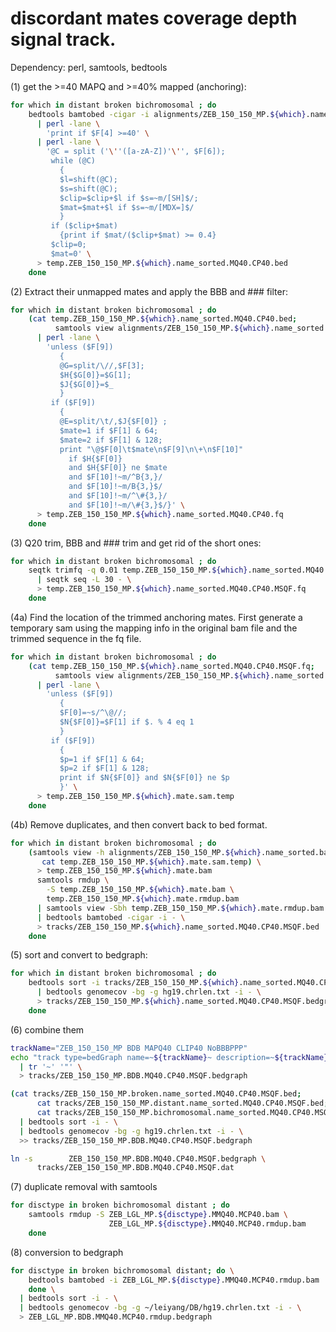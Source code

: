 # discordant mates coverage depth signal track.

Dependency: perl, samtools, bedtools

(1) get the >=40 MAPQ and >=40% mapped (anchoring):

```bash  
for which in distant broken bichromosomal ; do
    bedtools bamtobed -cigar -i alignments/ZEB_150_150_MP.${which}.name_sorted.bam \
      | perl -lane \
        'print if $F[4] >=40' \
      | perl -lane \
        '@C = split ('\''([a-zA-Z])'\'', $F[6]);
         while (@C)
           {
           $l=shift(@C);
           $s=shift(@C);
           $clip=$clip+$l if $s=~m/[SH]$/;
           $mat=$mat+$l if $s=~m/[MDX=]$/
           }
         if ($clip+$mat)
           {print if $mat/($clip+$mat) >= 0.4}
         $clip=0;
         $mat=0' \
      > temp.ZEB_150_150_MP.${which}.name_sorted.MQ40.CP40.bed
    done
```

(2) Extract their unmapped mates and apply the BBB and ### filter:

```bash  
for which in distant broken bichromosomal ; do
    (cat temp.ZEB_150_150_MP.${which}.name_sorted.MQ40.CP40.bed;
          samtools view alignments/ZEB_150_150_MP.${which}.name_sorted.bam) \
      | perl -lane \
        'unless ($F[9])
           {
           @G=split/\//,$F[3];
           $H{$G[0]}=$G[1];
           $J{$G[0]}=$_
           }
         if ($F[9])
           {
           @E=split/\t/,$J{$F[0]} ;
           $mate=1 if $F[1] & 64;
           $mate=2 if $F[1] & 128;
           print "\@$F[0]\t$mate\n$F[9]\n\+\n$F[10]"
             if $H{$F[0]}
             and $H{$F[0]} ne $mate
             and $F[10]!~m/^B{3,}/
             and $F[10]!~m/B{3,}$/
             and $F[10]!~m/^\#{3,}/
             and $F[10]!~m/\#{3,}$/}' \
      > temp.ZEB_150_150_MP.${which}.name_sorted.MQ40.CP40.fq
    done
```

(3) Q20 trim, BBB and ### trim and get rid of the short ones:

```bash  
for which in distant broken bichromosomal ; do
    seqtk trimfq -q 0.01 temp.ZEB_150_150_MP.${which}.name_sorted.MQ40.CP40.fq \
      | seqtk seq -L 30 - \
      > temp.ZEB_150_150_MP.${which}.name_sorted.MQ40.CP40.MSQF.fq
    done
```

(4a) Find the location of the trimmed anchoring mates. First generate a
temporary sam using the mapping info in the original bam file and the trimmed
sequence in the fq file.

```bash  
for which in distant broken bichromosomal ; do
    (cat temp.ZEB_150_150_MP.${which}.name_sorted.MQ40.CP40.MSQF.fq;
          samtools view alignments/ZEB_150_150_MP.${which}.name_sorted.bam) \
      | perl -lane \
        'unless ($F[9])
           {
           $F[0]=~s/^\@//;
           $N{$F[0]}=$F[1] if $. % 4 eq 1
           }
         if ($F[9])
           {
           $p=1 if $F[1] & 64;
           $p=2 if $F[1] & 128;
           print if $N{$F[0]} and $N{$F[0]} ne $p
           }' \
      > temp.ZEB_150_150_MP.${which}.mate.sam.temp
    done
```

(4b) Remove duplicates, and then convert back to bed format.

```bash  
for which in distant broken bichromosomal ; do
    (samtools view -h alignments/ZEB_150_150_MP.${which}.name_sorted.bam | grep ^@;
       cat temp.ZEB_150_150_MP.${which}.mate.sam.temp) \
      > temp.ZEB_150_150_MP.${which}.mate.bam
      samtools rmdup \
        -S temp.ZEB_150_150_MP.${which}.mate.bam \
        temp.ZEB_150_150_MP.${which}.mate.rmdup.bam
      | samtools view -Sbh temp.ZEB_150_150_MP.${which}.mate.rmdup.bam \
      | bedtools bamtobed -cigar -i - \
      > tracks/ZEB_150_150_MP.${which}.name_sorted.MQ40.CP40.MSQF.bed
    done
```

(5) sort and convert to bedgraph:

```bash  
for which in distant broken bichromosomal ; do
    bedtools sort -i tracks/ZEB_150_150_MP.${which}.name_sorted.MQ40.CP40.MSQF.bed \
      | bedtools genomecov -bg -g hg19.chrlen.txt -i - \
      > tracks/ZEB_150_150_MP.${which}.name_sorted.MQ40.CP40.MSQF.bedgraph
    done
```

(6) combine them

```bash  
trackName="ZEB_150_150_MP BDB MAPQ40 CLIP40 NoBBBPPP"
echo "track type=bedGraph name=~${trackName}~ description=~${trackName}~" \
  | tr '~' '"' \
  > tracks/ZEB_150_150_MP.BDB.MQ40.CP40.MSQF.bedgraph

(cat tracks/ZEB_150_150_MP.broken.name_sorted.MQ40.CP40.MSQF.bed;
      cat tracks/ZEB_150_150_MP.distant.name_sorted.MQ40.CP40.MSQF.bed;
      cat tracks/ZEB_150_150_MP.bichromosomal.name_sorted.MQ40.CP40.MSQF.bed) \
  | bedtools sort -i - \
  | bedtools genomecov -bg -g hg19.chrlen.txt -i - \
  >> tracks/ZEB_150_150_MP.BDB.MQ40.CP40.MSQF.bedgraph

ln -s        ZEB_150_150_MP.BDB.MQ40.CP40.MSQF.bedgraph \
      tracks/ZEB_150_150_MP.BDB.MQ40.CP40.MSQF.dat
```

(7) duplicate removal with samtools

```bash  
for disctype in broken bichromosomal distant ; do
    samtools rmdup -S ZEB_LGL_MP.${disctype}.MMQ40.MCP40.bam \
                      ZEB_LGL_MP.${disctype}.MMQ40.MCP40.rmdup.bam
    done
```

(8) conversion to bedgraph

```bash  
for disctype in broken bichromosomal distant; do \
    bedtools bamtobed -i ZEB_LGL_MP.${disctype}.MMQ40.MCP40.rmdup.bam
    done \
  | bedtools sort -i - \
  | bedtools genomecov -bg -g ~/leiyang/DB/hg19.chrlen.txt -i - \
  > ZEB_LGL_MP.BDB.MMQ40.MCP40.rmdup.bedgraph
```
